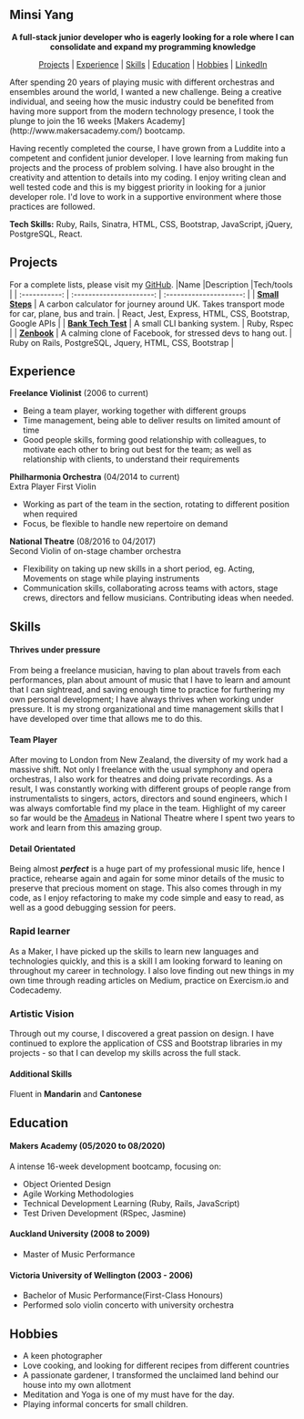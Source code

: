 ## Minsi Yang
<div align='center'>

 **A full-stack junior developer who is eagerly looking for a role where I can consolidate and expand my programming knowledge** 


  [Projects](#projects) | [Experience](#experience) | [Skills](#skills) | [Education](#education) | [Hobbies](#hobbies) | [LinkedIn](https://www.linkedin.com/in/minsi-yang/)
</div>
After spending 20 years of playing music with different orchestras and ensembles around the world, I wanted a new challenge. Being a creative individual, and seeing how the music industry could be benefited from having more support from the modern technology presence, I took the plunge to join the 16 weeks [Makers Academy](http://www.makersacademy.com/) bootcamp.

Having recently completed the course, I have grown from a Luddite into a competent and confident junior developer. I love learning from making fun projects and the process of problem solving. I have also brought in the creativity and attention to details into my coding. I enjoy writing clean and well tested code and this is my biggest priority in looking for a junior developer role. I'd love to work in a supportive environment where those practices are followed.

**Tech Skills:** Ruby, Rails, Sinatra, HTML, CSS, Bootstrap, JavaScript, jQuery, PostgreSQL, React.


## Projects

 For a complete lists, please visit my [GitHub](https://github.com/minsiyang).
|Name           |Description               |Tech/tools               |
| :-----------: | :----------------------: | :---------------------: |
| **[Small Steps](https://small-steps2020.herokuapp.com/)** | A carbon calculator for journey around UK. Takes transport mode for car, plane, bus and train. | React, Jest, Express, HTML, CSS, Bootstrap, Google APIs |
| **[Bank Tech Test](https://github.com/minsiyang/Bank)**   | A small CLI banking system. | Ruby, Rspec |
| **[Zenbook](https://zenbook4u.herokuapp.com/users/sign_in)** | A calming clone of Facebook, for stressed devs to hang out. | Ruby on Rails, PostgreSQL, Jquery, HTML, CSS, Bootstrap |


## Experience

**Freelance Violinist** (2006 to current)  

- Being a team player, working together with different groups
- Time management, being able to deliver results on limited amount of time
- Good people skills, forming good relationship with colleagues, to motivate each other to bring out best for the team; as well as relationship with clients, to understand their requirements

**Philharmonia Orchestra** (04/2014 to current)  
Extra Player First Violin

- Working as part of the team in the section, rotating to different position when required
- Focus, be flexible to handle new repertoire on demand

**National Theatre** (08/2016 to 04/2017)  
Second Violin of on-stage chamber orchestra

- Flexibility on taking up new skills in a short period, eg. Acting, Movements on stage while playing instruments
- Communication skills, collaborating across teams with actors, stage crews, directors and fellow musicians. Contributing ideas when needed.


## Skills

#### Thrives under pressure
From being a freelance musician, having to plan about travels from each performances, plan about amount of music that I have to learn and amount that I can sightread, and saving enough time to practice for furthering my own personal development; I have always thrives when working under pressure. It is my strong organizational and time management skills that I have developed over time that allows me to do this.

#### Team Player
After moving to London from New Zealand, the diversity of my work had a massive shift. Not only I freelance with the usual symphony and opera orchestras, I also work for theatres and doing private recordings. As a result, I was constantly working with different groups of people range from instrumentalists to singers, actors, directors and sound engineers, which I was always comfortable find my place in the team. Highlight of my career so far would be the [Amadeus](https://www.nationaltheatre.org.uk/shows/nt-at-home-amadeus) in National Theatre where I spent two years to work and learn from this amazing group. 

#### Detail Orientated
Being almost ***perfect*** is a huge part of my professional music life, hence I practice, rehearse again and again for some minor details of the music to preserve that precious moment on stage. This also comes through in my code, as I enjoy refactoring to make my code simple and easy to read, as well as a good debugging session for peers.

### Rapid learner 
As a Maker, I have picked up the skills to learn new languages and technologies quickly, and this is a skill I am looking forward to leaning on throughout my career in technology. I also love finding out new things in my own time through reading articles on Medium, practice on Exercism.io and Codecademy.

### Artistic Vision
Through out my course, I discovered a great passion on design. I have continued to explore the application of CSS and Bootstrap libraries in my projects - so that I can develop my skills across the full stack.

#### Additional Skills
Fluent in **Mandarin** and **Cantonese**


## Education

#### Makers Academy (05/2020 to 08/2020)
A intense 16-week development bootcamp, focusing on: 

- Object Oriented Design
- Agile Working Methodologies
- Technical Development Learning (Ruby, Rails, JavaScript)
- Test Driven Development (RSpec, Jasmine)

#### Auckland University (2008 to 2009)

- Master of Music Performance

#### Victoria University of Wellington (2003 - 2006)

- Bachelor of Music Performance(First-Class Honours)
- Performed solo violin concerto with university orchestra


## Hobbies
- A keen photographer
- Love cooking, and looking for different recipes from different countries
- A passionate gardener, I transformed the unclaimed land behind our house into my own allotment
- Meditation and Yoga is one of my must have for the day.
- Playing informal concerts for small children.
